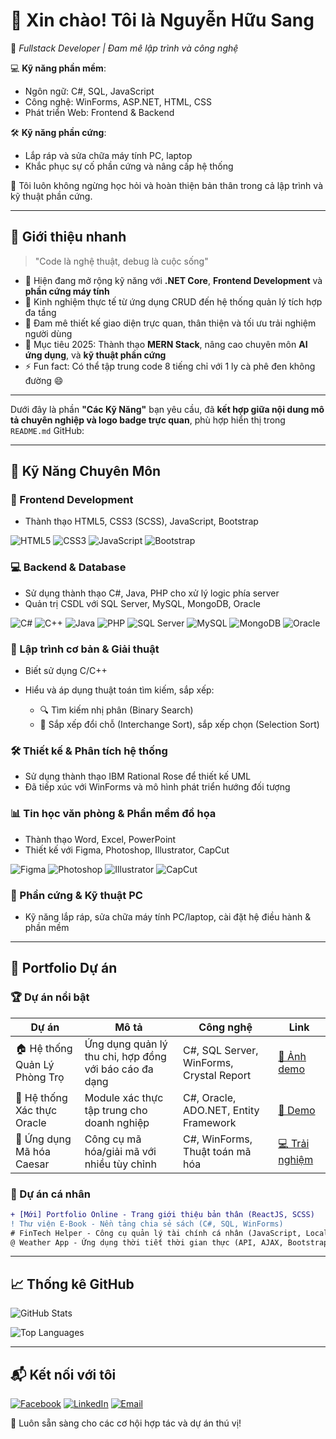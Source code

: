 # 👋 Xin chào! Tôi là **Nguyễn Hữu Sang**

🎯 *Fullstack Developer | Đam mê lập trình và công nghệ*

💻 **Kỹ năng phần mềm**:  
- Ngôn ngữ: C#, SQL, JavaScript  
- Công nghệ: WinForms, ASP.NET, HTML, CSS  
- Phát triển Web: Frontend & Backend  

🛠 **Kỹ năng phần cứng**:  
- Lắp ráp và sửa chữa máy tính PC, laptop  
- Khắc phục sự cố phần cứng và nâng cấp hệ thống  

📌 Tôi luôn không ngừng học hỏi và hoàn thiện bản thân trong cả lập trình và kỹ thuật phần cứng.


---

## 🌟 Giới thiệu nhanh
> "Code là nghệ thuật, debug là cuộc sống"

- 🌱 Hiện đang mở rộng kỹ năng với **.NET Core**, **Frontend Development** và **phần cứng máy tính**
- 💼 Kinh nghiệm thực tế từ ứng dụng CRUD đến hệ thống quản lý tích hợp đa tầng
- 🎨 Đam mê thiết kế giao diện trực quan, thân thiện và tối ưu trải nghiệm người dùng
- 🚀 Mục tiêu 2025: Thành thạo **MERN Stack**, nâng cao chuyên môn **AI ứng dụng**, và **kỹ thuật phần cứng**
- ⚡ Fun fact: Có thể tập trung code 8 tiếng chỉ với 1 ly cà phê đen không đường 😄

---
Dưới đây là phần **"Các Kỹ Năng"** bạn yêu cầu, đã **kết hợp giữa nội dung mô tả chuyên nghiệp và logo badge trực quan**, phù hợp hiển thị trong `README.md` GitHub:

---

## 🧠 Kỹ Năng Chuyên Môn

### 🎨 Frontend Development

* Thành thạo HTML5, CSS3 (SCSS), JavaScript, Bootstrap
  
![HTML5](https://img.shields.io/badge/-HTML5-E34F26?style=for-the-badge\&logo=html5\&logoColor=white)
  ![CSS3](https://img.shields.io/badge/-CSS3-1572B6?style=for-the-badge\&logo=css3\&logoColor=white)
  ![JavaScript](https://img.shields.io/badge/-JavaScript-F7DF1E?style=for-the-badge\&logo=javascript\&logoColor=black)
  ![Bootstrap](https://img.shields.io/badge/-Bootstrap-7952B3?style=for-the-badge\&logo=bootstrap\&logoColor=white)

### 💻 Backend & Database

* Sử dụng thành thạo C#, Java, PHP cho xử lý logic phía server
* Quản trị CSDL với SQL Server, MySQL, MongoDB, Oracle

![C#](https://img.shields.io/badge/-C%23-239120?style=for-the-badge\&logo=c-sharp\&logoColor=white)
    ![C++](https://img.shields.io/badge/-C++-00599C?style=for-the-badge\&logo=c%2b%2b\&logoColor=white)
  ![Java](https://img.shields.io/badge/-Java-007396?style=for-the-badge\&logo=java\&logoColor=white)
  ![PHP](https://img.shields.io/badge/-PHP-777BB4?style=for-the-badge\&logo=php\&logoColor=white)
  ![SQL Server](https://img.shields.io/badge/-SQL_Server-CC2927?style=for-the-badge\&logo=microsoft-sql-server\&logoColor=white)
  ![MySQL](https://img.shields.io/badge/-MySQL-4479A1?style=for-the-badge\&logo=mysql\&logoColor=white)
  ![MongoDB](https://img.shields.io/badge/-MongoDB-47A248?style=for-the-badge\&logo=mongodb\&logoColor=white)
  ![Oracle](https://img.shields.io/badge/-Oracle-F80000?style=for-the-badge\&logo=oracle\&logoColor=white)

### 🧩 Lập trình cơ bản & Giải thuật

* Biết sử dụng C/C++ 
* Hiểu và áp dụng thuật toán tìm kiếm, sắp xếp:

  * 🔍 Tìm kiếm nhị phân (Binary Search)
  * 🔄 Sắp xếp đổi chỗ (Interchange Sort), sắp xếp chọn (Selection Sort) 

### 🛠 Thiết kế & Phân tích hệ thống

* Sử dụng thành thạo IBM Rational Rose để thiết kế UML
* Đã tiếp xúc với WinForms và mô hình phát triển hướng đối tượng


### 📊 Tin học văn phòng & Phần mềm đồ họa

* Thành thạo Word, Excel, PowerPoint
* Thiết kế với Figma, Photoshop, Illustrator, CapCut
  
![Figma](https://img.shields.io/badge/-Figma-F24E1E?style=for-the-badge\&logo=figma\&logoColor=white)
  ![Photoshop](https://img.shields.io/badge/-Photoshop-31A8FF?style=for-the-badge\&logo=adobe-photoshop\&logoColor=white)
  ![Illustrator](https://img.shields.io/badge/-Illustrator-FF9A00?style=for-the-badge\&logo=adobe-illustrator\&logoColor=white)
  ![CapCut](https://img.shields.io/badge/-CapCut-000000?style=for-the-badge\&logo=capcut\&logoColor=white)

### 🧩 Phần cứng & Kỹ thuật PC

* Kỹ năng lắp ráp, sửa chữa máy tính PC/laptop, cài đặt hệ điều hành & phần mềm

---

## 🎨 Portfolio Dự án

### 🏆 Dự án nổi bật
| **Dự án**         | **Mô tả**                              | **Công nghệ**                          | **Link** |
|--------------------|----------------------------------------|----------------------------------------|----------|
| 🏠 Hệ thống Quản Lý Phòng Trọ | Ứng dụng quản lý thu chi, hợp đồng với báo cáo đa dạng | C#, SQL Server, WinForms, Crystal Report | [📸 Ảnh demo](#) |
| 🔐 Hệ thống Xác thực Oracle | Module xác thực tập trung cho doanh nghiệp | C#, Oracle, ADO.NET, Entity Framework | [🎥 Demo](#) |
| 🧮 Ứng dụng Mã hóa Caesar | Công cụ mã hóa/giải mã với nhiều tùy chỉnh | C#, WinForms, Thuật toán mã hóa | [💻 Trải nghiệm](#) |

### 🌱 Dự án cá nhân
```diff
+ [Mới] Portfolio Online - Trang giới thiệu bản thân (ReactJS, SCSS)
! Thư viện E-Book - Nền tảng chia sẻ sách (C#, SQL, WinForms)
# FinTech Helper - Công cụ quản lý tài chính cá nhân (JavaScript, LocalStorage)
@ Weather App - Ứng dụng thời tiết thời gian thực (API, AJAX, Bootstrap)
```

---

## 📈 Thống kê GitHub
![GitHub Stats](https://github-readme-stats.vercel.app/api?username=yourusername&show_icons=true&theme=radical)

![Top Languages](https://github-readme-stats.vercel.app/api/top-langs/?username=yourusername&layout=compact&theme=nightowl)

---

## 📬 Kết nối với tôi
[![Facebook](https://img.shields.io/badge/-Facebook-1877F2?style=for-the-badge&logo=facebook&logoColor=white)](https://www.facebook.com/HuuSang.0912)
[![LinkedIn](https://img.shields.io/badge/-LinkedIn-0A66C2?style=for-the-badge&logo=linkedin&logoColor=white)](https://linkedin.com/in/yourprofile)
[![Email](https://img.shields.io/badge/-Email-D14836?style=for-the-badge&logo=gmail&logoColor=white)](mailto:youremail@gmail.com)

💬 Luôn sẵn sàng cho các cơ hội hợp tác và dự án thú vị!

